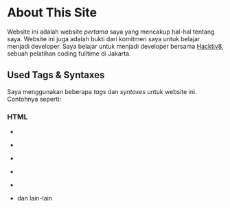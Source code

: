 # About This Site
Website ini adalah website _pertama_ saya yang mencakup hal-hal tentang saya. Website ini juga adalah bukti dari komitmen saya untuk belajar menjadi developer. Saya belajar untuk menjadi developer bersama [Hacktiv8](https://hacktiv8.com/), sebuah pelatihan coding fulltime di Jakarta.

## Used Tags & Syntaxes
Saya menggunakan beberapa *tags* dan *syntaxes* untuk website ini. Contohnya seperti:

### HTML
* ```<html>´´´
* ```<head>´´´
* ```<body>´´´
* ```<heading>´´´
* ```<div>´´´
* dan lain-lain
